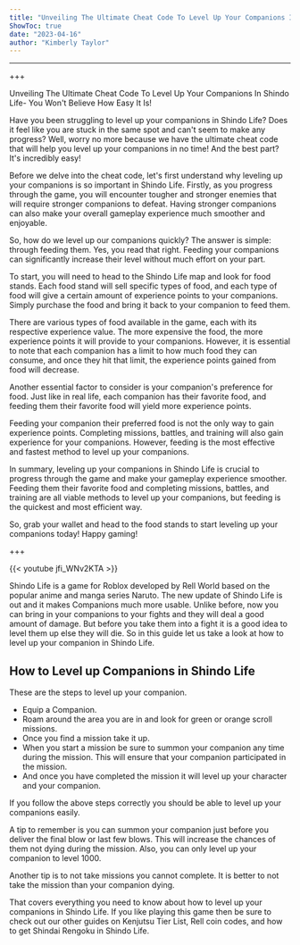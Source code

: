 ```yaml
---
title: "Unveiling The Ultimate Cheat Code To Level Up Your Companions In Shindo Life- You Won't Believe How Easy It Is!"
ShowToc: true 
date: "2023-04-16"
author: "Kimberly Taylor"
---
```

*****
+++ 

Unveiling The Ultimate Cheat Code To Level Up Your Companions In Shindo Life- You Won't Believe How Easy It Is!

Have you been struggling to level up your companions in Shindo Life? Does it feel like you are stuck in the same spot and can't seem to make any progress? Well, worry no more because we have the ultimate cheat code that will help you level up your companions in no time! And the best part? It's incredibly easy!

Before we delve into the cheat code, let's first understand why leveling up your companions is so important in Shindo Life. Firstly, as you progress through the game, you will encounter tougher and stronger enemies that will require stronger companions to defeat. Having stronger companions can also make your overall gameplay experience much smoother and enjoyable.

So, how do we level up our companions quickly? The answer is simple: through feeding them. Yes, you read that right. Feeding your companions can significantly increase their level without much effort on your part.

To start, you will need to head to the Shindo Life map and look for food stands. Each food stand will sell specific types of food, and each type of food will give a certain amount of experience points to your companions. Simply purchase the food and bring it back to your companion to feed them.

There are various types of food available in the game, each with its respective experience value. The more expensive the food, the more experience points it will provide to your companions. However, it is essential to note that each companion has a limit to how much food they can consume, and once they hit that limit, the experience points gained from food will decrease.

Another essential factor to consider is your companion's preference for food. Just like in real life, each companion has their favorite food, and feeding them their favorite food will yield more experience points.

Feeding your companion their preferred food is not the only way to gain experience points. Completing missions, battles, and training will also gain experience for your companions. However, feeding is the most effective and fastest method to level up your companions.

In summary, leveling up your companions in Shindo Life is crucial to progress through the game and make your gameplay experience smoother. Feeding them their favorite food and completing missions, battles, and training are all viable methods to level up your companions, but feeding is the quickest and most efficient way.

So, grab your wallet and head to the food stands to start leveling up your companions today! Happy gaming! 

+++

{{< youtube jfi_WNv2KTA >}} 



Shindo Life is a game for Roblox developed by Rell World based on the popular anime and manga series Naruto. The new update of Shindo Life is out and it makes Companions much more usable. Unlike before, now you can bring in your companions to your fights and they will deal a good amount of damage. But before you take them into a fight it is a good idea to level them up else they will die. So in this guide let us take a look at how to level up your companion in Shindo Life.
 
## How to Level up Companions in Shindo Life
 

 
These are the steps to level up your companion.
 
- Equip a Companion.
 - Roam around the area you are in and look for green or orange scroll missions.
 - Once you find a mission take it up.
 - When you start a mission be sure to summon your companion any time during the mission. This will ensure that your companion participated in the mission.
 - And once you have completed the mission it will level up your character and your companion.

 
If you follow the above steps correctly you should be able to level up your companions easily.
 
A tip to remember is you can summon your companion just before you deliver the final blow or last few blows. This will increase the chances of them not dying during the mission. Also, you can only level up your companion to level 1000.
 
Another tip is to not take missions you cannot complete. It is better to not take the mission than your companion dying.
 
That covers everything you need to know about how to level up your companions in Shindo Life. If you like playing this game then be sure to check out our other guides on Kenjutsu Tier List, Rell coin codes, and how to get Shindai Rengoku in Shindo Life.




